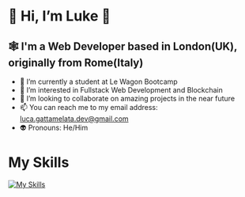 # 👋 Hi, I’m Luke 🎵
## 🕸️ I'm a Web Developer based in London(UK), originally from Rome(Italy)
- 🌱 I’m currently a student at Le Wagon Bootcamp
- 👀 I’m interested in Fullstack Web Development and Blockchain
- 💞️ I’m looking to collaborate on amazing projects in the near future
- 📫 You can reach me to my email address: luca.gattamelata.dev@gmail.com
- 👽 Pronouns: He/Him
# My Skills
[![My Skills](https://skillicons.dev/icons?i=js,html,css,bootstrap,react,ruby,rails,sqlite,vscode,figma,git,github)](https://skillicons.dev)
<!---
lucagi89/lucagi89 is a ✨ special ✨ repository because its `README.md` (this file) appears on your GitHub profile.
You can click the Preview link to take a look at your changes.
--->
